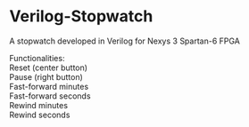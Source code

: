 # Verilog-Stopwatch
A stopwatch developed in Verilog for Nexys 3 Spartan-6 FPGA

Functionalities:<br/>
Reset (center button)<br/>
Pause (right button)<br/>
Fast-forward minutes<br/>
Fast-forward seconds<br/>
Rewind minutes<br/>
Rewind seconds
